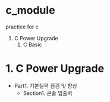 # c_module
practice for c

1. C Power Upgrade
    1. C Basic

# 1. C Power Upgrade
- Part1. 기본실력 점검 및 향상
    - Section1. 콘솔 입출력
